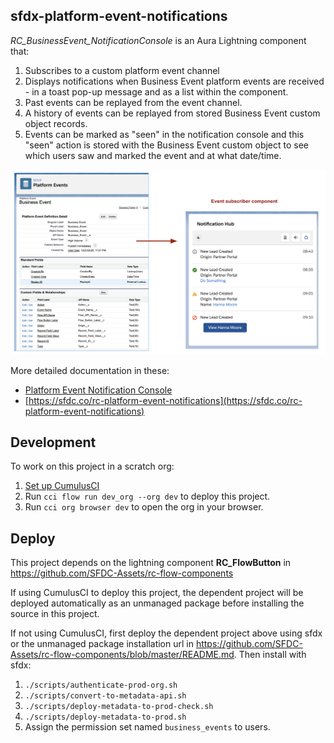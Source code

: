## sfdx-platform-event-notifications

*RC_BusinessEvent_NotificationConsole* is an Aura Lightning component that:

1. Subscribes to a custom platform event channel
2. Displays notifications when Business Event platform events are received - in a toast pop-up message and as a list within the component.
3. Past events can be replayed from the event channel.
4. A history of events can be replayed from stored Business Event custom object records.
5. Events can be marked as "seen" in the notification console and this "seen" action is stored with the Business Event custom object to see which users saw and marked the event and at what date/time. 

![Business Event Notification Console](docs/images/business-event-console.png)

More detailed documentation in these: 
- [Platform Event Notification Console](docs/PlatformEventNotifications-component.pdf)
- [https://sfdc.co/rc-platform-event-notifications](https://sfdc.co/rc-platform-event-notifications)

## Development

To work on this project in a scratch org:

1. [Set up CumulusCI](https://cumulusci.readthedocs.io/en/latest/tutorial.html)
2. Run `cci flow run dev_org --org dev` to deploy this project.
3. Run `cci org browser dev` to open the org in your browser.


## Deploy

This project depends on the lightning component **RC_FlowButton** in https://github.com/SFDC-Assets/rc-flow-components

If using CumulusCI to deploy this project, the dependent project will be deployed automatically as an unmanaged package before installing the source in this project. 

If not using CumulusCI, first deploy the dependent project above using sfdx or the unmanaged package installation url in https://github.com/SFDC-Assets/rc-flow-components/blob/master/README.md. Then install with sfdx:

1. `./scripts/authenticate-prod-org.sh`
2. `./scripts/convert-to-metadata-api.sh`
3. `./scripts/deploy-metadata-to-prod-check.sh`
4. `./scripts/deploy-metadata-to-prod.sh`
5. Assign the permission set named `business_events` to users.